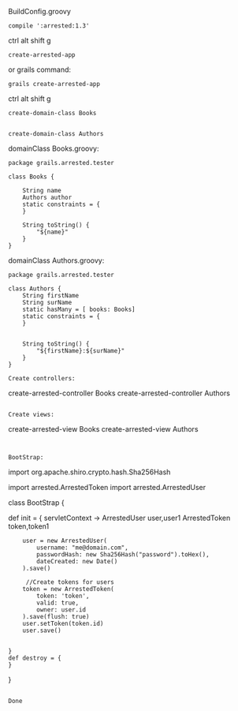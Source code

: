 

BuildConfig.groovy
```
compile ':arrested:1.3'
```

ctrl alt shift g 
```
create-arrested-app

```
or grails command:
```
grails create-arrested-app
```



ctrl alt shift g 
```
create-domain-class Books


create-domain-class Authors

```

domainClass Books.groovy:
```
package grails.arrested.tester

class Books {
	
	String name
	Authors author
    static constraints = {
    }
	
	String toString() {
		"${name}"
	}
}
```

domainClass Authors.groovy:
```
package grails.arrested.tester

class Authors {
	String firstName
	String surName
	static hasMany = [ books: Books]
    static constraints = {
    }
	
	
	String toString() {
		"${firstName}:${surName}"
	}
}

Create controllers:
```
create-arrested-controller Books
create-arrested-controller Authors
```

Create views:
```
create-arrested-view Books
create-arrested-view Authors
```


BootStrap:
```
import org.apache.shiro.crypto.hash.Sha256Hash

import arrested.ArrestedToken
import arrested.ArrestedUser

class BootStrap {

   def init = { servletContext ->
	ArrestedUser user,user1
		ArrestedToken token,token1
		
		user = new ArrestedUser(
			username: "me@domain.com",
			passwordHash: new Sha256Hash("password").toHex(),
			dateCreated: new Date()
		).save()
		
		 //Create tokens for users
		token = new ArrestedToken(
			token: 'token',
			valid: true,
			owner: user.id
		).save(flush: true)
		user.setToken(token.id)
		user.save()
		
    
    }
    def destroy = {
    }
}
```

Done


